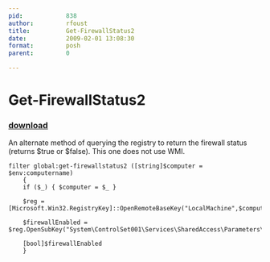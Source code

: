 ```yaml
---
pid:            838
author:         rfoust
title:          Get-FirewallStatus2
date:           2009-02-01 13:08:30
format:         posh
parent:         0

---
```


# Get-FirewallStatus2

### [download](//scripts/838.ps1)

An alternate method of querying the registry to return the firewall status (returns $true or $false). This one does not use WMI.

```posh
filter global:get-firewallstatus2 ([string]$computer = $env:computername)
	{
	if ($_) { $computer = $_ }

	$reg = [Microsoft.Win32.RegistryKey]::OpenRemoteBaseKey("LocalMachine",$computer)

	$firewallEnabled = $reg.OpenSubKey("System\ControlSet001\Services\SharedAccess\Parameters\FirewallPolicy\DomainProfile").GetValue("EnableFirewall")

	[bool]$firewallEnabled
	}
```
